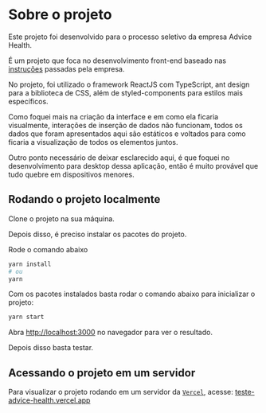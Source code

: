 # Sobre o projeto

Este projeto foi desenvolvido para o processo seletivo da empresa Advice Health.

É um projeto que foca no desenvolvimento front-end baseado nas [instruções](https://drive.google.com/file/d/1EYtnJDLZiE65uREaibnt8wKsw6iNx1NZ/view) passadas pela empresa.

No projeto, foi utilizado o framework ReactJS com TypeScript, ant design para a biblioteca de CSS, além de styled-components para estilos mais específicos.

Como foquei mais na criação da interface e em como ela ficaria visualmente, interações de inserção de dados não funcionam, todos os dados que foram apresentados aqui são estáticos e voltados para como ficaria a visualização de todos os elementos juntos.

Outro ponto necessário de deixar esclarecido aqui, é que foquei no desenvolvimento para desktop dessa aplicação, então é muito provável que tudo quebre em dispositivos menores.

## Rodando o projeto localmente

Clone o projeto na sua máquina.

Depois disso, é preciso instalar os pacotes do projeto.

Rode o comando abaixo

```bash
yarn install
# ou
yarn
```

Com os pacotes instalados basta rodar o comando abaixo para inicializar o projeto:

```bash
yarn start
```

Abra [http://localhost:3000](http://localhost:3000) no navegador para ver o resultado.

Depois disso basta testar.

## Acessando o projeto em um servidor

Para visualizar o projeto rodando em um servidor da [`Vercel`](https://vercel.com/), acesse: [teste-advice-health.vercel.app](https://teste-advice-health.vercel.app/)
